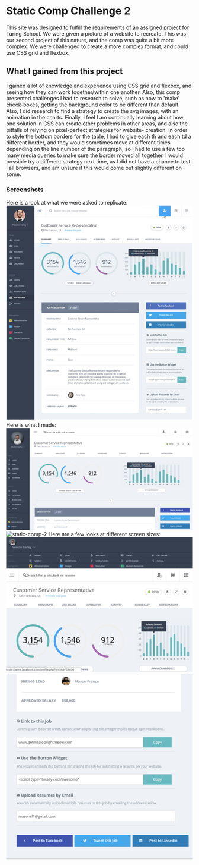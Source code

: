 # Static Comp Challenge 2
This site was designed to fulfill the requirements of an assigned project for Turing School. We were given a picture of a website to recreate. This was our second project of this nature, and the comp was quite a bit more complex. We were challenged to create a more complex format, and could use CSS grid and flexbox. 
## What I gained from this project
I gained a lot of knowledge and experience using CSS grid and flexbox, and seeing how they can work together/within one another. Also, this comp presented challenges I had to research to solve, such as how to 'make' check-boxes, getting the background color to be different than default. Also, I did research to find a strategy to create the svg images, with an animation in the charts. Finally, I feel I am continually learning about how one solution in CSS can create other problems in other areas, and also the pitfalls of relying on pixel-perfect strategies for website- creation. In order to style the bottom borders for the table, I had to give each th and each td a different border, and they would sometimes move at different times depending on the line number of the paragraph, so I had to use a few too many media queries to make sure the border moved all together. I would possible try a different strategy next time, as I did not have a chance to test i all browsers, and am unsure if this would come out slightly different on some.
### Screenshots
Here is a look at what we were asked to replicate:
![static-comp-2](static-comp-2.png)
Here is what I made:
![static-comp-2](my-static-comp-2.png)
![static-comp-2](y-com-2-bot.png)
Here are a few looks at different screen sizes:
![static-comp-2](my-static-small.png)
![static-comp-2](my-static-small-bot.png)

